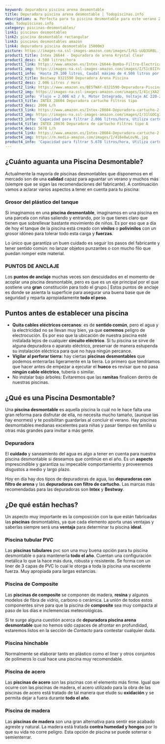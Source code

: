 ```yaml
---
keyword: depuradora piscina arena desmontable
title: Depuradora piscina arena desmontable | Todopiscinas.info
description: 🏊 Perfecta para tu piscina desmontable para este verano 2021. depuradora piscina arena desmontable al mejor precio asegurado.
web: Todopiscinas.info
category: piscinas-desmontables/
link1: piscinas desmontables
link2: piscina desmontable rectangular
link3: piscinas desmontables amazon
link4: depuradora piscina desmontable 15000m3
picture: https://images-na.ssl-images-amazon.com/images/I/61-uUQ3GR8L.jpg
product1_title: Intex 26644 - Depuradora de arena Krystal Clear 
product1_desc: 4.500 litros/hora
product1_link: https://www.amazon.es/Intex-26644-Bomba-Filtro-Electrica/dp/B07FBGSM8M?__mk_es_ES=%C3%85M%C3%85%C5%BD%C3%95%C3%91&crid=OJRI92VMSJ3T&dchild=1&keywords=depuradora+piscina+desmontable&qid=1615936956&sprefix=depuradora+piscina+desmpo%2Caps%2C181&sr=8-3&linkCode=ll1&tag=todopiscinas0e-21&linkId=3d085bb100a03e1c84acf33a301a7e7c&language=es_ES&ref_=as_li_ss_tl
product1_img: https://images-na.ssl-images-amazon.com/images/I/51cBIIYcVKL.jpg
product1_info: 'Hasta 29.100 litros, Caudal máximo de 4.500 litros por hora, Programador digital, 6 modos de funcionamiento'
product2_title: Bestway 8321590 Depuradora Arena Piscina
product2_desc: 2.006 Litros / Hora
product2_link: https://www.amazon.es/BESTWAY-8321590-Depuradora-Piscina-Litros/dp/B014FHCUME?__mk_es_ES=%C3%85M%C3%85%C5%BD%C3%95%C3%91&crid=OJRI92VMSJ3T&dchild=1&keywords=depuradora+piscina+desmontable&qid=1615937601&sprefix=depuradora+piscina+desmpo%2Caps%2C181&sr=8-6&linkCode=ll1&tag=todopiscinas0e-21&linkId=cc3671570eb5fce1fb741015d4fbfd50&language=es_ES&ref_=as_li_ss_tl
product2_img: https://images-na.ssl-images-amazon.com/images/I/41cjXA2lqAL.jpg
product2_info: 'Flujo = 2.006 m3 / h, Motor Integrado, Voltaje AC 220-240 V 50 Hz'
product3_title: INTEX 28604 Depuradora cartucho Filtros tipo 
product3_desc: 2006 L/h
product3_link: https://www.amazon.es/Intex-28604-Depuradora-cartucho-2-006/dp/B00G9YZMFY?__mk_es_ES=%C3%85M%C3%85%C5%BD%C3%95%C3%91&crid=OJRI92VMSJ3T&dchild=1&keywords=depuradora+piscina+desmontable&qid=1615937673&sprefix=depuradora+piscina+desmpo%2Caps%2C181&sr=8-13&linkCode=ll1&tag=todopiscinas0e-21&linkId=60cd2c831c48a30bf7eb40fcdad13eba&language=es_ES&ref_=as_li_ss_tl
product3_img: https://images-na.ssl-images-amazon.com/images/I/31lGOCg3MNL.jpg
product3_info: 'Capacidad para filtrar 2.006 litros/hora, Utiliza cartuchos de Tipo A, La potencia es de 45W, Aireación Hydro Technology'
product4_title: INTEX 28636 Depuradora de cartucho Filtros tipo A
product4_desc: 5678 L/h
product4_link: https://www.amazon.es/Intex-28604-Depuradora-cartucho-2-006/dp/B00G9YZ2Y0?__mk_es_ES=%C3%85M%C3%85%C5%BD%C3%95%C3%91&crid=OJRI92VMSJ3T&dchild=1&keywords=depuradora%2Bpiscina%2Bdesmontable&qid=1615937767&sprefix=depuradora%2Bpiscina%2Bdesmpo%2Caps%2C181&sr=8-13&th=1&linkCode=ll1&tag=todopiscinas0e-21&linkId=2803b12e8f85be27121cb12c22bd6700&language=es_ES&ref_=as_li_ss_tl
product4_img: https://m.media-amazon.com/images/I/416e8wLovNL.jpg
product4_info: 'Capacidad para filtrar 5.678 litros/hora, Utiliza cartuchos de Tipo A, Potencia de 165W'
---
```




## ¿Cuánto aguanta una Piscina Desmontable?

Actualmente la mayoría de piscinas desmontables que disponemos en el mercado son de una **calidad** capaz para aguantar un verano y muchos más (siempre que se sigan las recomendaciones del fabricante). A continuación vamos a aclarar varios aspectos a tener en cuenta para tu piscina:


### Grosor del plástico del tanque

Si imaginamos en una **piscina desmontable**, imaginamos en una piscina en una parcela con niñas saliendo y entrando, por lo que tienes claro que tienen que sobrellevar bastante movimiento de niños. Es por eso que a día de hoy el tanque de la piscina está creado con **vinilos** o **polivinilos** con un grosor idóneo para tolerar todo esta carga y **fuerzas**.

Lo único que garantiza un	 buen cuidado es seguir los pasos del fabricante y tener sentido común: no lanzar objetos punzantes o con mucho filo que puedan romper este material.


### PUNTOS DE ANCLAJE

Los **puntos de anclaje** muchas veces son descuidados en el momento de acoplar una piscina desmontable, pero  es que es un eje principal por el que sostiene una **gran** constitución para todo el grupo.| Estos puntos de anclaje es donde se asienta la superficie para asegurar una buena base que de seguridad y reparta apropiadamente **todo el peso**.


## Puntos antes de establecer una piscina



*   **Quita cables eléctricos cercanos**: es de **sentido común**, pero el agua y la electricidad no se llevan muy bien, ya que **corremos** peligro de electrocución. Es por eso que la ubicación de nuestra piscina esté instalada lejos de cualquier **circuito eléctrico**. Si tu piscina se sirve de alguna depuradora o aparato eléctrico, preservar de manera estupenda su instalación eléctrica para que no haya ningún percance.
*   **Vigilar al perforar tierra:** hay ciertas **piscinas desmontables** que podemos enterrarlas ligeramente en la tierra. Lo primero  que tendríamos que hacer antes de empezar a ejecutar el **hueco** es revisar que no pasa **ningún cable eléctrico**, tubería o similar.
*   No instalar bajo árboles: Evitaremos que las **ramitas** finalicen dentro de nuestras piscinas.
## ¿Qué es una Piscina Desmontable?

Una **piscina desmontable** es aquella piscina la cual no le hace falta una gran reforma para disfrutar de ella, no necesita mucho tamaño, (aunque las hay enormes) y te posibilitan guardarlas al concluir el verano. Hay piscinas desmontables medianas excelentes para niñas y pasar tiempo en familia u otras más grandes para invitar a más gente.

<stats-list :link1=link1 :link2=link2 :link3=link3 :link4=link4 :category=category></stats-list>


### Depuradora

El **cuidado** y saneamiento del agua es algo a tener en cuenta para nuestra piscina desmontable si deseamos que continúe en el año. Es un **aspecto** imprescindible y garantiza su impecable comportamiento y proveeremos disgustos a medio y largo plazo.

Hoy en día hay dos tipos de depuradoras de agua, las **depuradoras con filtro de arena** y  las **depuradoras** **con filtro de cartucho.** Las marcas más recomendadas para las depuradoras son **Intex** y **Bestway**.

<external-banner></external-banner>



## ¿De qué  están hechas?

Un aspecto muy importante es la composición con la que están fabricadas las **piscinas** desmontables, ya que cada elemento aporta unas ventajas y saberlas siempre será una **ventaja** para determinar tu piscina **ideal**.


### Piscina tubular PVC

Las **piscinas tubulares** pvc son una muy buena opción para tu piscina desmontable o para mantenerla **todo el año**. Cuentan una configuración metálica lo que la hace más dura, robusta y resistente. Se forma con un liner de 3 capas de PVC lo cual le otorga a toda la piscina una excelente fuerza. Muy apropiada para largas estancias.


### Piscina de Composite

Las **piscinas de composite** se componen de madera, **resina** y algunos modelos de fibra de vidrio, carbono o cerámica. La unión de todos estos componentes sirve para que la piscina de **composite** sea muy compacta al paso de los días e inclemencias meteorológicas.

Si te surge alguna cuestión acerca de **depuradora piscina arena desmontable** que no hemos sido capaces de afrontar en profundidad, estaremos listos en la sección de _Contacto_ para contestar cualquier duda.


### Piscina hinchable

 Normalmente se elaborar tanto en plástico como el liner y otros conjuntos de polímeros lo cual hace una piscina muy recomendable.


### Piscina de acero

Las **piscinas de acero** son las piscinas con el elemento más firme. Igual que ocurre con las piscinas de madera, el acero utilizado para la obra de las piscinas de acero está tratado de tal manera que elude su **oxidación** y se permita dejar a fuera durante **todo el año**.


### Piscina de madera

Las **piscinas de madera** son una gran alternativa para sentir ese acabado agreste y natural. La madera está tratada **contra humedad y hongos** por lo que su vida no corre peligro. Esta opción de piscina se puede soterrar o semienterrar.

<brand-panel :title=product1_title :desc=product1_desc :img=product1_img :link=product1_link></brand-panel>